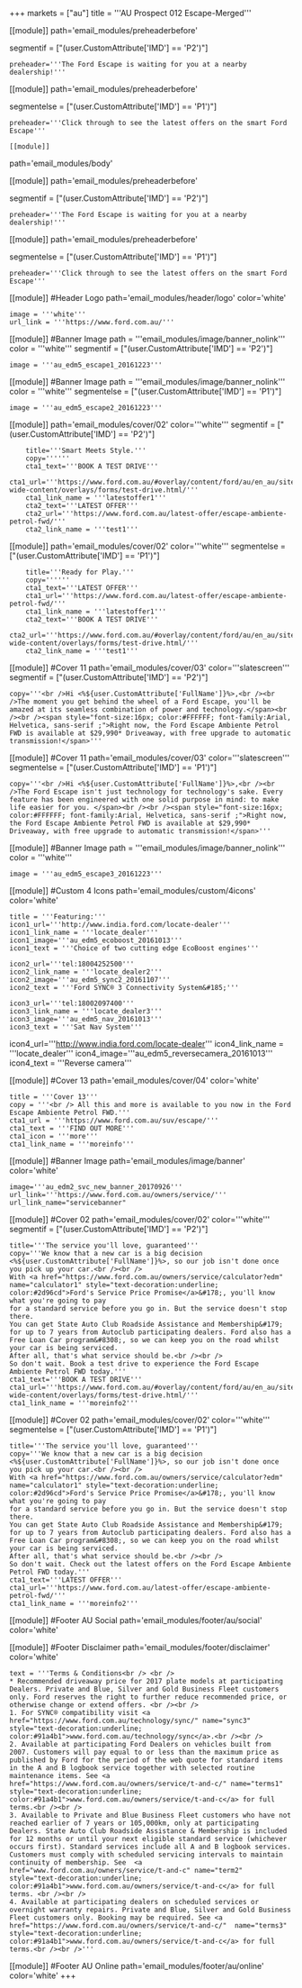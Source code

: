 +++
markets = ["au"]
title = '''AU Prospect 012 Escape-Merged'''


[[module]]
path='email_modules/preheaderbefore'

segmentif = ["(user.CustomAttribute['IMD'] == 'P2')"]

	preheader='''The Ford Escape is waiting for you at a nearby dealership!'''

[[module]]
path='email_modules/preheaderbefore'

segmentelse = ["(user.CustomAttribute['IMD'] == 'P1')"]

	preheader='''Click through to see the latest offers on the smart Ford Escape'''

	[[module]]
path='email_modules/body'


[[module]]
path='email_modules/preheaderbefore'

segmentif = ["(user.CustomAttribute['IMD'] == 'P2')"]

	preheader='''The Ford Escape is waiting for you at a nearby dealership!'''

[[module]]
path='email_modules/preheaderbefore'

segmentelse = ["(user.CustomAttribute['IMD'] == 'P1')"]

	preheader='''Click through to see the latest offers on the smart Ford Escape'''

[[module]] #Header Logo
path='email_modules/header/logo'
color='white'

	image = '''white'''
	url_link = '''https://www.ford.com.au/'''

[[module]] #Banner Image
path = '''email_modules/image/banner_nolink'''
color = '''white'''
segmentif = ["(user.CustomAttribute['IMD'] == 'P2')"]

	image = '''au_edm5_escape1_20161223'''

[[module]] #Banner Image
path = '''email_modules/image/banner_nolink'''
color = '''white'''
segmentelse = ["(user.CustomAttribute['IMD'] == 'P1')"]

	image = '''au_edm5_escape2_20161223'''

[[module]]
path='email_modules/cover/02'
color='''white'''
segmentif = ["(user.CustomAttribute['IMD'] == 'P2')"]

		title='''Smart Meets Style.'''
		copy=''''''
		cta1_text='''BOOK A TEST DRIVE'''
		cta1_url='''https://www.ford.com.au/#overlay/content/ford/au/en_au/site-wide-content/overlays/forms/test-drive.html/'''
		cta1_link_name = '''latestoffer1'''
		cta2_text='''LATEST OFFER'''
		cta2_url='''https://www.ford.com.au/latest-offer/escape-ambiente-petrol-fwd/'''
		cta2_link_name = '''test1'''

[[module]]
path='email_modules/cover/02'
color='''white'''
segmentelse = ["(user.CustomAttribute['IMD'] == 'P1')"]

		title='''Ready for Play.'''
		copy=''''''
		cta1_text='''LATEST OFFER'''
		cta1_url='''https://www.ford.com.au/latest-offer/escape-ambiente-petrol-fwd/'''
		cta1_link_name = '''latestoffer1'''
		cta2_text='''BOOK A TEST DRIVE'''
		cta2_url='''https://www.ford.com.au/#overlay/content/ford/au/en_au/site-wide-content/overlays/forms/test-drive.html/'''
		cta2_link_name = '''test1'''

[[module]] #Cover 11
path='email_modules/cover/03'
color='''slatescreen'''
segmentif = ["(user.CustomAttribute['IMD'] == 'P2')"]

	copy='''<br />Hi <%${user.CustomAttribute['FullName']}%>,<br /><br />The moment you get behind the wheel of a Ford Escape, you'll be amazed at its seamless combination of power and technology.</span><br /><br /><span style="font-size:16px; color:#FFFFFF; font-family:Arial, Helvetica, sans-serif ;">Right now, the Ford Escape Ambiente Petrol FWD is available at $29,990* Driveaway, with free upgrade to automatic transmission!</span>'''

[[module]] #Cover 11
path='email_modules/cover/03'
color='''slatescreen'''
segmentelse = ["(user.CustomAttribute['IMD'] == 'P1')"]

	copy='''<br />Hi <%${user.CustomAttribute['FullName']}%>,<br /><br />The Ford Escape isn't just technology for technology's sake. Every feature has been engineered with one solid purpose in mind: to make life easier for you. </span><br /><br /><span style="font-size:16px; color:#FFFFFF; font-family:Arial, Helvetica, sans-serif ;">Right now, the Ford Escape Ambiente Petrol FWD is available at $29,990* Driveaway, with free upgrade to automatic transmission!</span>'''

[[module]] #Banner Image
path = '''email_modules/image/banner_nolink'''
color = '''white'''

	image = '''au_edm5_escape3_20161223'''

[[module]] #Custom 4 Icons
path='email_modules/custom/4icons'
color='white'

	title = '''Featuring:'''
	icon1_url='''http://www.india.ford.com/locate-dealer'''
	icon1_link_name = '''locate_dealer'''
	icon1_image='''au_edm5_ecoboost_20161013'''
	icon1_text = '''Choice of two cutting edge EcoBoost engines'''

	icon2_url='''tel:18004252500'''
	icon2_link_name = '''locate_dealer2'''
	icon2_image='''au_edm5_sync2_20161107'''
	icon2_text = '''Ford SYNC® 3 Connectivity System&#185;'''

	icon3_url='''tel:18002097400'''
	icon3_link_name = '''locate_dealer3'''
	icon3_image='''au_edm5_nav_20161013'''
	icon3_text = '''Sat Nav System'''

 icon4_url='''http://www.india.ford.com/locate-dealer'''
	icon4_link_name = '''locate_dealer'''
	icon4_image='''au_edm5_reversecamera_20161013'''
	icon4_text = '''Reverse camera'''

[[module]] #Cover 13
path='email_modules/cover/04'
color='white'

	title = '''Cover 13'''
	copy = '''<br /> All this and more is available to you now in the Ford Escape Ambiente Petrol FWD.'''
	cta1_url = '''https://www.ford.com.au/suv/escape/'''
	cta1_text = '''FIND OUT MORE'''
	cta1_icon = '''more'''
	cta1_link_name = '''moreinfo'''

[[module]] #Banner Image
path='email_modules/image/banner'
color='white'

	image='''au_edm2_svc_new_banner_20170926'''
	url_link='''https://www.ford.com.au/owners/service/'''
	url_link_name="servicebanner"

[[module]] #Cover 02
path='email_modules/cover/02'
color='''white'''
segmentif = ["(user.CustomAttribute['IMD'] == 'P2')"]

	title='''The service you'll love, guaranteed'''
	copy='''We know that a new car is a big decision <%${user.CustomAttribute['FullName']}%>, so our job isn't done once you pick up your car.<br /><br />
	With <a href="https://www.ford.com.au/owners/service/calculator?edm" name="calculator1" style="text-decoration:underline; color:#2d96cd">Ford's Service Price Promise</a>&#178;, you'll know what you're going to pay
	for a standard service before you go in. But the service doesn't stop there.
	You can get State Auto Club Roadside Assistance and Membership&#179; for up to 7 years from Autoclub participating dealers. Ford also has a Free Loan Car program&#8308;, so we can keep you on the road whilst your car is being serviced.
	After all, that's what service should be.<br /><br />
	So don't wait. Book a test drive to experience the Ford Escape Ambiente Petrol FWD today.'''
	cta1_text='''BOOK A TEST DRIVE'''
	cta1_url='''https://www.ford.com.au/#overlay/content/ford/au/en_au/site-wide-content/overlays/forms/test-drive.html/'''
	cta1_link_name = '''moreinfo2'''

[[module]] #Cover 02
path='email_modules/cover/02'
color='''white'''
segmentelse = ["(user.CustomAttribute['IMD'] == 'P1')"]

	title='''The service you'll love, guaranteed'''
	copy='''We know that a new car is a big decision <%${user.CustomAttribute['FullName']}%>, so our job isn't done once you pick up your car.<br /><br />
	With <a href="https://www.ford.com.au/owners/service/calculator?edm" name="calculator1" style="text-decoration:underline; color:#2d96cd">Ford's Service Price Promise</a>&#178;, you'll know what you're going to pay
	for a standard service before you go in. But the service doesn't stop there.
	You can get State Auto Club Roadside Assistance and Membership&#179; for up to 7 years from Autoclub participating dealers. Ford also has a Free Loan Car program&#8308;, so we can keep you on the road whilst your car is being serviced.
	After all, that's what service should be.<br /><br />
	So don't wait. Check out the latest offers on the Ford Escape Ambiente Petrol FWD today.'''
	cta1_text='''LATEST OFFER'''
	cta1_url='''https://www.ford.com.au/latest-offer/escape-ambiente-petrol-fwd/'''
	cta1_link_name = '''moreinfo2'''

[[module]] #Footer AU Social
path='email_modules/footer/au/social'
color='white'

[[module]] #Footer Disclaimer
path='email_modules/footer/disclaimer'
color='white'

	text = '''Terms & Conditions<br /> <br />
	* Recommended driveaway price for 2017 plate models at participating Dealers. Private and Blue, Silver and Gold Business Fleet customers only. Ford reserves the right to further reduce recommended price, or otherwise change or extend offers. <br /><br />
	1. For SYNC® compatibility visit <a href="https://www.ford.com.au/technology/sync/" name="sync3" style="text-decoration:underline; color:#91a4b1">www.ford.com.au/technology/sync</a>.<br /><br />
	2. Available at participating Ford Dealers on vehicles built from 2007. Customers will pay equal to or less than the maximum price as published by Ford for the period of the web quote for standard items in the A and B logbook service together with selected routine maintenance items. See <a href="https://www.ford.com.au/owners/service/t-and-c/" name="terms1" style="text-decoration:underline; color:#91a4b1">www.ford.com.au/owners/service/t-and-c</a> for full terms.<br /><br />
	3. Available to Private and Blue Business Fleet customers who have not reached earlier of 7 years or 105,000km, only at participating Dealers. State Auto Club Roadside Assistance & Membership is included for 12 months or until your next eligible standard service (whichever occurs first). Standard services include all A and B logbook services. Customers must comply with scheduled servicing intervals to maintain continuity of membership. See  <a href="www.ford.com.au/owners/service/t-and-c" name="term2" style="text-decoration:underline; color:#91a4b1">www.ford.com.au/owners/service/t-and-c</a> for full terms. <br /><br />
	4. Available at participating dealers on scheduled services or overnight warranty repairs. Private and Blue, Silver and Gold Business Fleet customers only. Booking may be required. See <a href="https://www.ford.com.au/owners/service/t-and-c/"	name="terms3" style="text-decoration:underline; color:#91a4b1">www.ford.com.au/owners/service/t-and-c</a> for full terms.<br /><br />'''

[[module]] #Footer AU Online
path='email_modules/footer/au/online'
color='white'
+++
